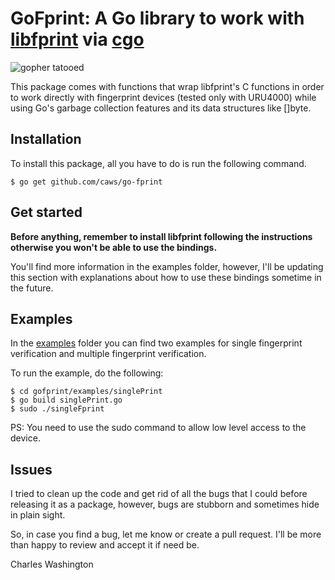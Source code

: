 # GoFprint: A Go library to work with [libfprint](https://github.com/freedesktop/libfprint) via [cgo](https://github.com/golang/go/wiki/cgo)

![gopher tatooed](https://image.ibb.co/feRi0q/rsz-1castor.png)

This package comes with functions that wrap libfprint's C functions in order to work directly with fingerprint devices (tested only with URU4000)
while using Go's garbage collection features and its data structures like []byte.

## Installation

To install this package, all you have to do is run the following command.

```
$ go get github.com/caws/go-fprint
```

## Get started

**Before anything, remember to install libfprint following the instructions otherwise you won't be able to use the bindings.**

You'll find more information in the examples folder, however, I'll be updating this section with explanations about how to use these bindings sometime in the future.

## Examples

In the [examples](examples) folder you can find two examples for single fingerprint verification and multiple fingerprint verification.

To run the example, do the following:

```
$ cd gofprint/examples/singlePrint
$ go build singlePrint.go
$ sudo ./singleFprint
```

PS: You need to use the sudo command to allow low level access to the device.

## Issues

I tried to clean up the code and get rid of all the bugs that I could before releasing it as a package,
however, bugs are stubborn and sometimes hide in plain sight.

So, in case you find a bug, let me know or create a pull request. I'll be more than happy to review and accept it if need be.

Charles Washington
